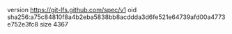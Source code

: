 version https://git-lfs.github.com/spec/v1
oid sha256:a75c84810f8a4b2eba5838bb8acddda3d6fe521e64739afd00a4773e752e3fc8
size 4367
